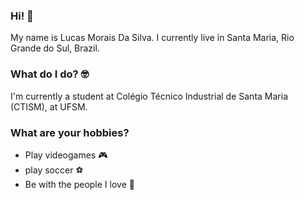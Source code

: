 ### Hi! 👋
My name is Lucas Morais Da Silva. 
I currently live in Santa Maria, Rio Grande do Sul, Brazil.

### What do I do? 🤓
I'm currently a student at Colégio Técnico Industrial de Santa Maria (CTISM), at UFSM.
### What are your hobbies? 

* Play videogames 🎮
* play soccer ⚽
* Be with the people I love 💑

